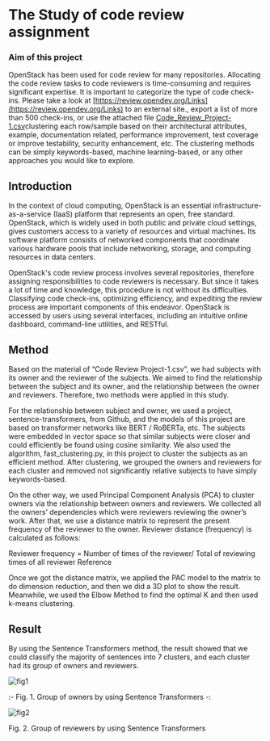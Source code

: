 # The Study of code review assignment
### Aim of this project
OpenStack has been used for code review for many repositories. Allocating the code review tasks to code reviewers is time-consuming and requires significant expertise. It is important to categorize the type of code check-ins. Please take a look at [https://review.opendev.org/Links](https://review.opendev.org/Links) to an external site., export a list of more than 500 check-ins, or use the attached file [Code_Review_Project-1.csv](https://github.com/IHsuanHu/Study_of_code_review_assignment/blob/master/Code_Review_Project-1.csv)clustering each row/sample based on their architectural attributes, example, documentation related, performance improvement, test coverage or improve testability, security enhancement, etc.  The clustering methods can be simply keywords-based, machine learning-based, or any other approaches you would like to explore.

## Introduction
In the context of cloud computing, OpenStack is an essential infrastructure-as-a-service (IaaS) platform that represents an open, free standard. OpenStack, which is widely used in both public and private cloud settings, gives customers access to a variety of resources and virtual machines. Its software platform consists of networked components that coordinate various hardware pools that include networking, storage, and computing resources in data centers.

OpenStack's code review process involves several repositories, therefore assigning responsibilities to code reviewers is necessary. But since it takes a lot of time and knowledge, this procedure is not without its difficulties. Classifying code check-ins, optimizing efficiency, and expediting the review process are important components of this endeavor. OpenStack is accessed by users using several interfaces, including an intuitive online dashboard, command-line utilities, and RESTful.

## Method
Based on the material of “Code Review Project-1.csv”, we had subjects with its owner and the reviewer of the subjects. We aimed to find the relationship between the subject and its owner, and the relationship between the owner and reviewers. Therefore, two methods were applied in this study.

For the relationship between subject and owner, we used a project, sentence-transformers, from Github, and the models of this project are based on transformer networks like BERT / RoBERTa, etc. The subjects were embedded in vector space so that similar subjects were closer and could efficiently be found using cosine similarity. We also used the algorithm, fast_clustering.py, in this project to cluster the subjects as an efficient method. After clustering, we grouped the owners and reviewers for each cluster and removed not significantly relative subjects to have simply keywords-based.

On the other way, we used Principal Component Analysis (PCA) to cluster owners via the relationship between owners and reviewers. We collected all the owners’ dependencies which were reviewers reviewing the owner’s work. After that, we use a distance matrix to represent the present frequency of the reviewer to the owner. Reviewer distance (frequency) is calculated as follows:

Reviewer frequency = Number of times of the reviewer/ Total of reviewing times of all reviewer
Reference

Once we got the distance matrix, we applied the PAC model to the matrix to do dimension reduction, and then we did a 3D plot to show the result. Meanwhile, we used the Elbow Method to find the optimal K and then used k-means clustering.

## Result
By using the Sentence Transformers method, the result showed that we could classify the majority of sentences into 7 clusters, and each cluster had its group of owners and reviewers.

![fig1](https://github.com/IHsuanHu/Study_of_code_review_assignment/blob/master/fig1.png)

:- Fig. 1. Group of owners by using Sentence Transformers -:

![fig2](https://github.com/IHsuanHu/Study_of_code_review_assignment/blob/master/fig2.png)

Fig. 2. Group of reviewers by using Sentence Transformers



